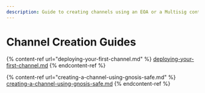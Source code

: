 ```yaml
---
description: Guide to creating channels using an EOA or a Multisig contract
---
```


# Channel Creation Guides



{% content-ref url="deploying-your-first-channel.md" %}
[deploying-your-first-channel.md](deploying-your-first-channel.md)
{% endcontent-ref %}

{% content-ref url="creating-a-channel-using-gnosis-safe.md" %}
[creating-a-channel-using-gnosis-safe.md](creating-a-channel-using-gnosis-safe.md)
{% endcontent-ref %}
